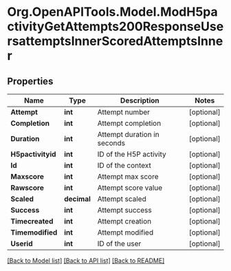 # Org.OpenAPITools.Model.ModH5pactivityGetAttempts200ResponseUsersattemptsInnerScoredAttemptsInner

## Properties

Name | Type | Description | Notes
------------ | ------------- | ------------- | -------------
**Attempt** | **int** | Attempt number | [optional] 
**Completion** | **int** | Attempt completion | [optional] 
**Duration** | **int** | Attempt duration in seconds | [optional] 
**H5pactivityid** | **int** | ID of the H5P activity | [optional] 
**Id** | **int** | ID of the context | [optional] 
**Maxscore** | **int** | Attempt max score | [optional] 
**Rawscore** | **int** | Attempt score value | [optional] 
**Scaled** | **decimal** | Attempt scaled | [optional] 
**Success** | **int** | Attempt success | [optional] 
**Timecreated** | **int** | Attempt creation | [optional] 
**Timemodified** | **int** | Attempt modified | [optional] 
**Userid** | **int** | ID of the user | [optional] 

[[Back to Model list]](../README.md#documentation-for-models) [[Back to API list]](../README.md#documentation-for-api-endpoints) [[Back to README]](../README.md)

